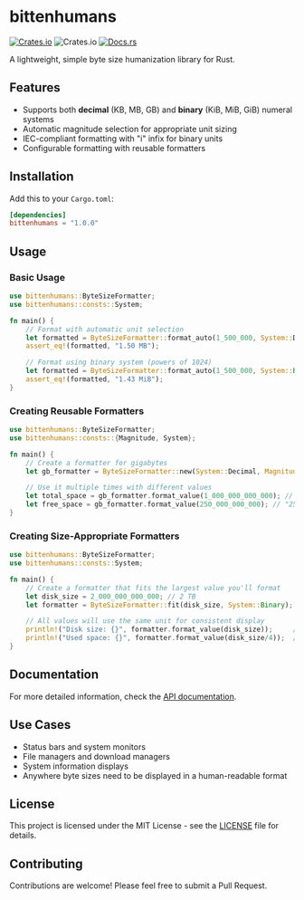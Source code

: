 
# bittenhumans

[![Crates.io](https://img.shields.io/crates/v/bittenhumans)](https://crates.io/bittenhumans)
![Crates.io](https://img.shields.io/crates/l/bittenhumans)
[![Docs.rs](https://docs.rs/bittenhumans/badge.svg)](https://docs.rs/bittenhumans)

A lightweight, simple byte size humanization library for Rust.

## Features

- Supports both **decimal** (KB, MB, GB) and **binary** (KiB, MiB, GiB) numeral systems
- Automatic magnitude selection for appropriate unit sizing
- IEC-compliant formatting with "i" infix for binary units
- Configurable formatting with reusable formatters

## Installation

Add this to your `Cargo.toml`:

```toml
[dependencies]
bittenhumans = "1.0.0"
```

## Usage

### Basic Usage

```rust
use bittenhumans::ByteSizeFormatter;
use bittenhumans::consts::System;

fn main() {
    // Format with automatic unit selection
    let formatted = ByteSizeFormatter::format_auto(1_500_000, System::Decimal);
    assert_eq!(formatted, "1.50 MB");

    // Format using binary system (powers of 1024)
    let formatted = ByteSizeFormatter::format_auto(1_500_000, System::Binary);
    assert_eq!(formatted, "1.43 MiB");
}
```

### Creating Reusable Formatters

```rust
use bittenhumans::ByteSizeFormatter;
use bittenhumans::consts::{Magnitude, System};

fn main() {
    // Create a formatter for gigabytes
    let gb_formatter = ByteSizeFormatter::new(System::Decimal, Magnitude::Giga);

    // Use it multiple times with different values
    let total_space = gb_formatter.format_value(1_000_000_000_000); // "1000.00 GB"
    let free_space = gb_formatter.format_value(250_000_000_000); // "250.00 GB"
}
```

### Creating Size-Appropriate Formatters

```rust
use bittenhumans::ByteSizeFormatter;
use bittenhumans::consts::System;

fn main() {
    // Create a formatter that fits the largest value you'll format
    let disk_size = 2_000_000_000_000; // 2 TB
    let formatter = ByteSizeFormatter::fit(disk_size, System::Binary);

    // All values will use the same unit for consistent display
    println!("Disk size: {}", formatter.format_value(disk_size));     // "1.82 TiB"
    println!("Used space: {}", formatter.format_value(disk_size/4));  // "0.45 TiB"
}
```

## Documentation

For more detailed information, check the [API documentation](https://docs.rs/bittenhumans).

## Use Cases

- Status bars and system monitors
- File managers and download managers
- System information displays
- Anywhere byte sizes need to be displayed in a human-readable format

## License

This project is licensed under the MIT License - see the [LICENSE](LICENSE) file for details.

## Contributing

Contributions are welcome! Please feel free to submit a Pull Request.
